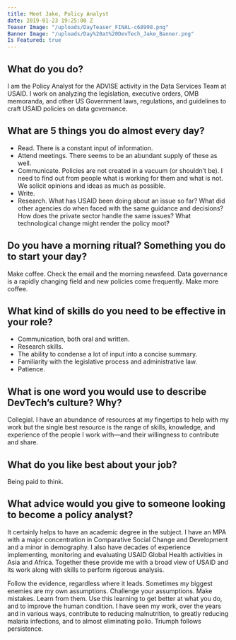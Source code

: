 ```yaml
---
title: Meet Jake, Policy Analyst
date: 2019-01-23 19:25:00 Z
Teaser Image: "/uploads/DayTeaser_FINAL-c68998.png"
Banner Image: "/uploads/Day%20at%20DevTech_Jake_Banner.png"
Is Featured: true
---
```


## What do you do?
I am the Policy Analyst for the ADVISE activity in the Data Services Team at USAID. I work on analyzing the legislation, executive orders, OMB memoranda, and other US Government laws, regulations, and guidelines to craft USAID policies on data governance.

## What are 5 things you do almost every day?
* Read. There is a constant input of information.
* Attend meetings. There seems to be an abundant supply of these as well.
* Communicate. Policies are not created in a vacuum (or shouldn’t be). I need to find out from people what is working for them and what is not. We solicit opinions and ideas as much as possible. 
* Write.
* Research. What has USAID been doing about an issue so far? What did other agencies do when faced with the same guidance and decisions? How does the private sector handle the same issues? What technological change might render the policy moot?

## Do you have a morning ritual? Something you do to start your day?
Make coffee. Check the email and the morning newsfeed. Data governance is a rapidly changing field and new policies come frequently. Make more coffee.

## What kind of skills do you need to be effective in your role?
* Communication, both oral and written. 
* Research skills. 
* The ability to condense a lot of input into a concise summary. 
* Familiarity with the legislative process and administrative law. 
* Patience.

## What is one word you would use to describe DevTech’s culture? Why?
Collegial. I have an abundance of resources at my fingertips to help with my work but the single best resource is the range of skills, knowledge, and experience of the people I work with—and their willingness to contribute and share.

## What do you like best about your job?
Being paid to think. 

## What advice would you give to someone looking to become a policy analyst?
It certainly helps to have an academic degree in the subject. I have an MPA with a major concentration in Comparative Social Change and Development and a minor in demography. I also have decades of experience implementing, monitoring and evaluating USAID Global Health activities in Asia and Africa. Together these provide me with a broad view of USAID and its work along with skills to perform rigorous analysis. 

Follow the evidence, regardless where it leads. Sometimes my biggest enemies are my own assumptions. Challenge your assumptions. Make mistakes. Learn from them. Use this learning to get better at what you do, and to improve the human condition. I have seen my work, over the years and in various ways, contribute to reducing malnutrition, to greatly reducing malaria infections, and to almost eliminating polio. Triumph follows persistence. 
